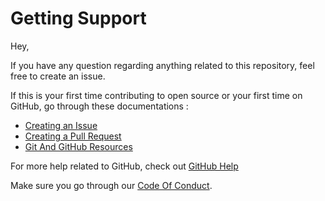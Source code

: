 # Getting Support

Hey,

If you have any question regarding anything related to this repository, feel free to create an issue.

If this is your first time contributing to open source or your first time on GitHub, go through these documentations : 

- [Creating an Issue](https://help.github.com/en/github/managing-your-work-on-github/creating-an-issue)
- [Creating a Pull Request](https://help.github.com/en/github/collaborating-with-issues-and-pull-requests/creating-a-pull-request)
- [Git And GitHub Resources](https://docs.github.com/en/github/getting-started-with-github/git-and-github-learning-resources)

For more help related to GitHub, check out [GitHub Help](https://help.github.com/en)

Make sure you go through our [Code Of Conduct](https://github.com/Open-Source-Community-VIT-AP/Hacktoberfest-2020/blob/master/.github/CODE_OF_CONDUCT.md).
